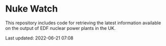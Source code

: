 # Nuke Watch

This repository includes code for retrieving the latest information available on the output of EDF nuclear power plants in the UK.

Last updated: 2022-06-21 07:08